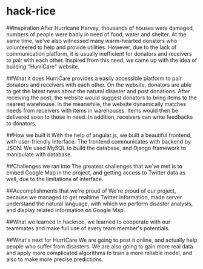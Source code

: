 # hack-rice

##Inspiration
After Hurricane Harvey, thousands of houses were damaged, numbers of people were badly in need of food, water and shelter. At the same time, we've also witnessed many warm-hearted donators who volunteered to help and provide utilities. However, due to the lack of communication platform, it is usually inefficient for donators and receivers to pair with each other. Inspired from this need, we came up with the idea of building "HurriCare" website.

##What it does
HurriCare provides a easily accessible platform to pair donators and receivers with each other. On the website, donators are able to get the latest news about the natural disaster and post donations. After receiving the post, the website would suggest donators to bring items to the nearest warehouse. In the meanwhile, the website dynamically matches needs from receivers with items in warehouses. Items would then be delivered soon to those in need. In addition, receivers can write feedbacks to donators.

##How we built it
With the help of angular.js, we built a beautiful frontend, with user-friendly interface. The frontend communicates with backend by JSON. We used MySQL to build the database, and Django framework to manipulate with database.

##Challenges we ran into
The greatest challenges that we've met is to embed Google Map in the project, and getting access to Twitter data as well, due to the limitations of interface.

##Accomplishments that we're proud of
We're proud of our project, because we managed to get realtime Twitter information, made server understand the natural language, with which we perform disaster analysis, and display related information on Google Map.

##What we learned
In hackrice, we learned to cooperate with our teammates and make full use of every team member's potentials.

##What's next for HurriCare
We are going to post it online, and actually help people who suffer from disasters. We are also going to gain more real data and apply more complicated algorithms to train a more reliable model, and also to make more precise predictions.